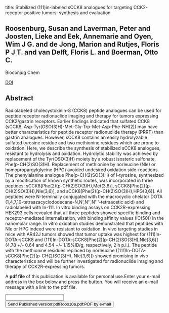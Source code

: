 title: Stabilized (111)in-labeled sCCK8 analogues for targeting CCK2-receptor positive tumors: synthesis and evaluation

## Roosenburg, Susan and Laverman, Peter and Joosten, Lieke and Eek, Annemarie and Oyen, Wim J G. and de Jong, Marion and Rutjes, Floris P J T. and van Delft, Floris L. and Boerman, Otto C.
Bioconjug Chem

<a href="https://doi.org/10.1021/bc900465y">DOI</a>

## Abstract
Radiolabeled cholecystokinin-8 (CCK8) peptide analogues can be used for peptide receptor radionuclide imaging and therapy for tumors expressing CCK2/gastrin receptors. Earlier findings indicated that sulfated CCK8 (sCCK8, Asp-Tyr(OSO(3)H)-Met-Gly-Trp-Met-Asp-Phe-NH(2)) may have better characteristics for peptide receptor radionuclide therapy (PRRT) than gastrin analogues. However, sCCK8 contains an easily hydrolyzable sulfated tyrosine residue and two methionine residues which are prone to oxidation. Here, we describe the synthesis of stabilized sCCK8 analogues, resistant to hydrolysis and oxidation. Hydrolytic stability was achieved by replacement of the Tyr(OSO(3)H) moiety by a robust isosteric sulfonate, Phe(p-CH(2)SO(3)H). Replacement of methionine by norleucine (Nle) or homopropargylglycine (HPG) avoided undesired oxidation side-reactions. The phenylalanine analogue Phe(p-CH(2)SO(3)H) of l-tyrosine, synthesized by a modification of known synthetic routes, was incorporated in three peptides: sCCK8[Phe(2)(p-CH(2)SO(3)H),Met(3,6)], sCCK8[Phe(2)(p-CH(2)SO(3)H),Nle(3,6)], and sCCK8[Phe(2)(p-CH(2)SO(3)H),HPG(3,6)]. All peptides were N-terminally conjugated with the macrocyclic chelator DOTA (1,4,7,10-tetraazacyclododecane-N,N',N'',N'''-tetraacetic acid) and radiolabeled with In-111. In vitro binding assays on CCK2R-expressing HEK293 cells revealed that all three peptides showed specific binding and receptor-mediated internalization, with binding affinity values (IC(50)) in the nanomolar range. In vitro oxidation studies demonstrated that peptides with Nle or HPG indeed were resistant to oxidation. In vivo targeting studies in mice with AR42J tumors showed that tumor uptake was highest for (111)In-DOTA-sCCK8 and (111)In-DOTA-sCCK8[Phe(2)(p-CH(2)SO(3)H),Nle(3,6)] (4.78 +/- 0.64 and 4.54 +/- 1.15%ID/g, respectively, 2 h p.i.). The peptide with the methionine residues replaced by norleucine ((111)In-DOTA-sCCK8[Phe(2)(p-CH(2)SO(3)H), Nle(3,6)]) showed promising in vivo characteristics and will be further investigated for radionuclide imaging and therapy of CCK2R-expressing tumors.

A <b>pdf file</b> of this publication is available for personal use.Enter your e-mail address in the box below and press the button. You will receive an e-mail message with a link to the pdf file.
<form action="sender.php">  <input type="text" name="email">  <input type="submit" value="Send Published version:pdfRoos10a.pdf:PDF by e-mail"></form>